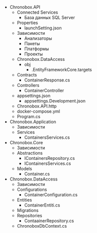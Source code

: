- Chronobox.API
	- Connected Services
		- База данных SQL Server
	- Properties
		- launchSetting.json
	- Зависимости
		- Анализаторы
		- Пакеты
		- Платформы
		- Проекты
	- Chronobox.DataAccess
		- obj
			- .EntityFrameworkCore.targets
	- Contracts
		- ContainerResponse.cs
	- Controllers
		- ContainerController
	- appsettings.json
		- appsettings.Development.json
	- Chronobox.API.http
	- docker-compose.yml
	- Program.cs
- Chronobox.Application
	- Зависимости
	- Services
		- ContainersServices.cs
- Chronobox.Core
	- Зависимости
	- Abstractions
		- IContainersRepository.cs
		- IContainersServices.cs
	- Models
		- Container.cs
- Chronobox.DataAccess
	- Зависимости
	- Configurations
		- ContainerConfiguration.cs
	- Entities
		- ContainerEntiti.cs
	- Migrations
	- Repositories
		- ContaainerRepository.cs
	- ChronoboxDbContext.cs

